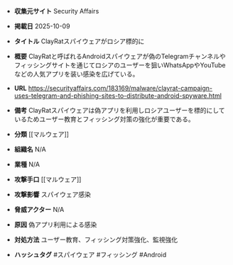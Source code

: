 - **収集元サイト**
Security Affairs

- **掲載日**
2025-10-09

- **タイトル**
ClayRatスパイウェアがロシア標的に

- **概要**
ClayRatと呼ばれるAndroidスパイウェアが偽のTelegramチャンネルやフィッシングサイトを通じてロシアのユーザーを狙いWhatsAppやYouTubeなどの人気アプリを装い感染を広げている。

- **URL**
https://securityaffairs.com/183169/malware/clayrat-campaign-uses-telegram-and-phishing-sites-to-distribute-android-spyware.html

- **備考**
ClayRatスパイウェアは偽アプリを利用しロシアユーザーを標的にしているためユーザー教育とフィッシング対策の強化が重要である。

- **分類**
[[マルウェア]]

- **組織名**
N/A

- **業種**
N/A

- **攻撃手口**
[[マルウェア]]

- **攻撃影響**
スパイウェア感染

- **脅威アクター**
N/A

- **原因**
偽アプリ利用による感染

- **対処方法**
ユーザー教育、フィッシング対策強化、監視強化

- **ハッシュタグ**
#スパイウェア #フィッシング #Android
